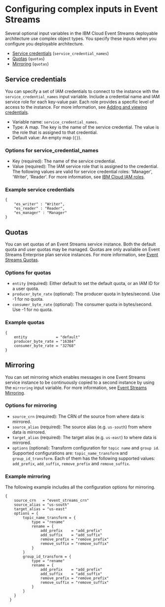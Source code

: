 # Configuring complex inputs in Event Streams

Several optional input variables in the IBM Cloud Event Streams deployable architecture use complex object types. You specify these inputs when you configure you deployable architecture.

- [Service credentials](#svc-credential-name) (`service_credential_names`)
- [Quotas](#quotas) (`quotas`)
- [Mirroring](#mirroring) (`quotas`)

## Service credentials <a name="svc-credential-name"></a>

You can specify a set of IAM credentials to connect to the instance with the `service_credential_names` input variable. Include a credential name and IAM service role for each key-value pair. Each role provides a specific level of access to the instance. For more information, see [Adding and viewing credentials](https://cloud.ibm.com/docs/account?topic=account-service_credentials&interface=ui).

- Variable name: `service_credential_names`.
- Type: A map. The key is the name of the service credential. The value is the role that is assigned to that credential.
- Default value: An empty map (`{}`).

### Options for service_credential_names

- Key (required): The name of the service credential.
- Value (required): The IAM service role that is assigned to the credential. The following values are valid for service credential roles: 'Manager', 'Writer', 'Reader'. For more information, see [IBM Cloud IAM roles](https://cloud.ibm.com/docs/account?topic=account-userroles).

### Example service credentials

```hcl
{
    "es_writer" : "Writer",
    "es_reader" : "Reader",
    "es_manager" : "Manager"
}
```

## Quotas <a name="quotas"></a>

You can set quotas of an Event Streams service instance. Both the default quota and user quotas may be managed. Quotas are only available on Event Streams Enterprise plan service instances. For more information, see [Event Streams Quotas](https://cloud.ibm.com/docs/EventStreams?topic=EventStreams-enabling_kafka_quotas).

### Options for quotas

- `entity` (required): Either default to set the default quota, or an IAM ID for a user quota.
- `producer_byte_rate` (optional): The producer quota in bytes/second. Use -1 for no quota.
- `consumer_byte_rate` (optional): The consumer quota in bytes/second. Use -1 for no quota.

### Example quotas

```hcl
{
    entity             = "default"
    producer_byte_rate = "16384"
    consumer_byte_rate = "32768"
}
```

## Mirroring <a name="mirroring"></a>

You can set mirroring which enables messages in one Event Streams service instance to be continuously copied to a second instance by using the `mirroring` input variable. For more information, see [Event Streams Mirroring](https://cloud.ibm.com/docs/EventStreams?topic=EventStreams-mirroring).

### Options for mirroring

- `source_crn` (required): The CRN of the source from where data is mirrored.
- `source_alias` (required): The source alias (e.g. `us-south`) from where data is mirrored.
- `target_alias` (required): The target alias (e.g. `us-east`) to where data is mirrored.
- `options` (optional): Transform configuration for `topic name` and `group id`. Supported configurations are: `topic_name_transform` and `group_id_transform`. Each of them has the following supported values: `add_prefix`, `add_suffix`, `remove_prefix` and `remove_suffix`.

### Example mirroring

The following example includes all the configuration options for mirroring.

```hcl
{
    source_crn   = "event_streams_crn"
    source_alias = "us-south"
    target_alias = "us-east"
    options = {
        topic_name_transform = {
            type = "rename"
            rename = {
                add_prefix    = "add_prefix"
                add_suffix    = "add_suffix"
                remove_prefix = "remove_prefix"
                remove_suffix = "remove_suffix"
            }
        }
        group_id_transform = {
            type = "rename"
            rename = {
                add_prefix    = "add_prefix"
                add_suffix    = "add_suffix"
                remove_prefix = "remove_prefix"
                remove_suffix = "remove_suffix"
            }
        }
    }
  }
```

